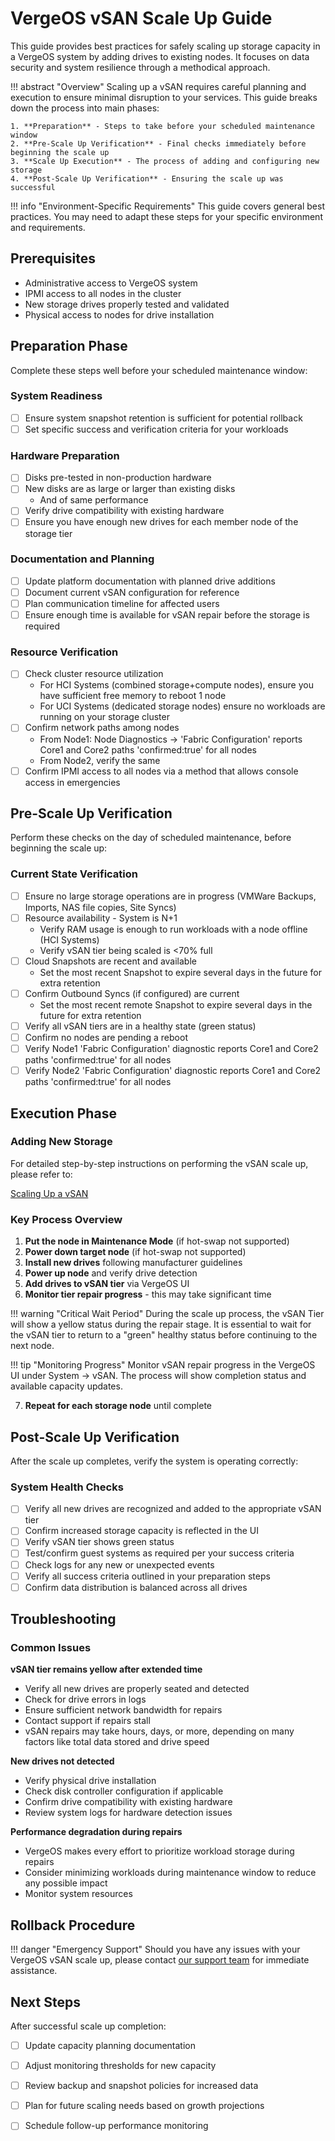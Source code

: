 # VergeOS vSAN Scale Up Guide

This guide provides best practices for safely scaling up storage capacity in a VergeOS system by adding drives to existing nodes. It focuses on data security and system resilience through a methodical approach.

!!! abstract "Overview"
    Scaling up a vSAN requires careful planning and execution to ensure minimal disruption to your services. This guide breaks down the process into main phases:

    1. **Preparation** - Steps to take before your scheduled maintenance window
    2. **Pre-Scale Up Verification** - Final checks immediately before beginning the scale up
    3. **Scale Up Execution** - The process of adding and configuring new storage
    4. **Post-Scale Up Verification** - Ensuring the scale up was successful

!!! info "Environment-Specific Requirements"
    This guide covers general best practices. You may need to adapt these steps for your specific environment and requirements.

## Prerequisites

- Administrative access to VergeOS system
- IPMI access to all nodes in the cluster
- New storage drives properly tested and validated
- Physical access to nodes for drive installation

## Preparation Phase

Complete these steps well before your scheduled maintenance window:

### System Readiness

- [ ] Ensure system snapshot retention is sufficient for potential rollback
- [ ] Set specific success and verification criteria for your workloads

### Hardware Preparation

- [ ] Disks pre-tested in non-production hardware
- [ ] New disks are as large or larger than existing disks
    -  And of same performance
- [ ] Verify drive compatibility with existing hardware
- [ ] Ensure you have enough new drives for each member node of the storage tier

### Documentation and Planning

- [ ] Update platform documentation with planned drive additions
- [ ] Document current vSAN configuration for reference
- [ ] Plan communication timeline for affected users
- [ ] Ensure enough time is available for vSAN repair before the storage is required

### Resource Verification

- [ ] Check cluster resource utilization
    - For HCI Systems (combined storage+compute nodes), ensure you have sufficient free memory to reboot 1 node
    - For UCI Systems (dedicated storage nodes) ensure no workloads are running on your storage cluster
- [ ] Confirm network paths among nodes
    - From Node1: Node Diagnostics -> 'Fabric Configuration' reports Core1 and Core2 paths 'confirmed:true' for all nodes
    - From Node2, verify the same
- [ ] Confirm IPMI access to all nodes via a method that allows console access in emergencies

## Pre-Scale Up Verification

Perform these checks on the day of scheduled maintenance, before beginning the scale up:

### Current State Verification

- [ ] Ensure no large storage operations are in progress (VMWare Backups, Imports, NAS file copies, Site Syncs)
- [ ] Resource availability - System is N+1
    - Verify RAM usage is enough to run workloads with a node offline (HCI Systems)
    - Verify vSAN tier being scaled is <70% full
- [ ] Cloud Snapshots are recent and available
    - Set the most recent Snapshot to expire several days in the future for extra retention
- [ ] Confirm Outbound Syncs (if configured) are current
    -  Set the most recent remote Snapshot to expire several days in the future for extra retention
- [ ] Verify all vSAN tiers are in a healthy state (green status)
- [ ] Confirm no nodes are pending a reboot
- [ ] Verify Node1 'Fabric Configuration' diagnostic reports Core1 and Core2 paths 'confirmed:true' for all nodes
- [ ] Verify Node2 'Fabric Configuration' diagnostic reports Core1 and Core2 paths 'confirmed:true' for all nodes

## Execution Phase

### Adding New Storage

For detailed step-by-step instructions on performing the vSAN scale up, please refer to:

[Scaling Up a vSAN](/knowledge-base/scaling-up-a-vsan)

### Key Process Overview

1. **Put the node in Maintenance Mode** (if hot-swap not supported)
1. **Power down target node** (if hot-swap not supported)
2. **Install new drives** following manufacturer guidelines
3. **Power up node** and verify drive detection
4. **Add drives to vSAN tier** via VergeOS UI
5. **Monitor tier repair progress** - this may take significant time

!!! warning "Critical Wait Period"
    During the scale up process, the vSAN Tier will show a yellow status during the repair stage. It is essential to wait for the vSAN tier to return to a "green" healthy status before continuing to the next node.

!!! tip "Monitoring Progress"
    Monitor vSAN repair progress in the VergeOS UI under System -> vSAN. The process will show completion status and available capacity updates.

7. **Repeat for each storage node** until complete

## Post-Scale Up Verification

After the scale up completes, verify the system is operating correctly:

### System Health Checks

- [ ] Verify all new drives are recognized and added to the appropriate vSAN tier
- [ ] Confirm increased storage capacity is reflected in the UI
- [ ] Verify vSAN tier shows green status
- [ ] Test/confirm guest systems as required per your success criteria
- [ ] Check logs for any new or unexpected events
- [ ] Verify all success criteria outlined in your preparation steps
- [ ] Confirm data distribution is balanced across all drives

## Troubleshooting

### Common Issues

**vSAN tier remains yellow after extended time**

- Verify all new drives are properly seated and detected
- Check for drive errors in logs
- Ensure sufficient network bandwidth for repairs
- Contact support if repairs stall
- vSAN repairs may take hours, days, or more, depending on many factors like total data stored and drive speed

**New drives not detected**

- Verify physical drive installation
- Check disk controller configuration if applicable
- Confirm drive compatibility with existing hardware
- Review system logs for hardware detection issues

**Performance degradation during repairs**

- VergeOS makes every effort to prioritize workload storage during repairs
- Consider minimizing workloads during maintenance window to reduce any possible impact
- Monitor system resources

## Rollback Procedure

!!! danger "Emergency Support"
    Should you have any issues with your VergeOS vSAN scale up, please contact [our support team](/support) for immediate assistance.

## Next Steps

After successful scale up completion:

- [ ] Update capacity planning documentation
- [ ] Adjust monitoring thresholds for new capacity
- [ ] Review backup and snapshot policies for increased data
- [ ] Plan for future scaling needs based on growth projections
- [ ] Schedule follow-up performance monitoring


